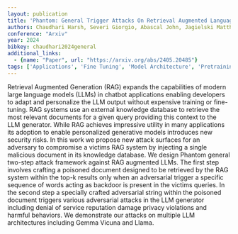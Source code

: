 ```yaml
---
layout: publication
title: 'Phantom: General Trigger Attacks On Retrieval Augmented Language Generation'
authors: Chaudhari Harsh, Severi Giorgio, Abascal John, Jagielski Matthew, Choquette-choo Christopher A., Nasr Milad, Nita-rotaru Cristina, Oprea Alina
conference: "Arxiv"
year: 2024
bibkey: chaudhari2024general
additional_links:
  - {name: "Paper", url: "https://arxiv.org/abs/2405.20485"}
tags: ['Applications', 'Fine Tuning', 'Model Architecture', 'Pretraining Methods', 'RAG', 'Security', 'Tools', 'Training Techniques']
---
```

Retrieval Augmented Generation (RAG) expands the capabilities of modern large language models (LLMs) in chatbot applications enabling developers to adapt and personalize the LLM output without expensive training or fine-tuning. RAG systems use an external knowledge database to retrieve the most relevant documents for a given query providing this context to the LLM generator. While RAG achieves impressive utility in many applications its adoption to enable personalized generative models introduces new security risks. In this work we propose new attack surfaces for an adversary to compromise a victims RAG system by injecting a single malicious document in its knowledge database. We design Phantom general two-step attack framework against RAG augmented LLMs. The first step involves crafting a poisoned document designed to be retrieved by the RAG system within the top-k results only when an adversarial trigger a specific sequence of words acting as backdoor is present in the victims queries. In the second step a specially crafted adversarial string within the poisoned document triggers various adversarial attacks in the LLM generator including denial of service reputation damage privacy violations and harmful behaviors. We demonstrate our attacks on multiple LLM architectures including Gemma Vicuna and Llama.
